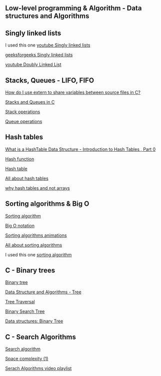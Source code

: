 <h2>Low-level programming & Algorithm - Data structures and Algorithms</h2>

<h2> Singly linked lists</h2>

I used this one
<a href="https://www.youtube.com/watch?v=R9PTBwOzceo&list=PLBlnK6fEyqRi3-lvwLGzcaquOs5OBTCww">youtube Singly linked lists </a>

<a href="https://www.geeksforgeeks.org/data-structures/linked-list/singly-linked-list/">geeksforgeeks Singly linked lists </a>


<a href="https://www.youtube.com/watch?v=k0pjD12bzP0">youtube Doubly Linked List </a>

<h2>Stacks, Queues - LIFO, FIFO</h2>

<a href="https://stackoverflow.com/questions/1433204/how-do-i-use-extern-to-share-variables-between-source-files">How do I use extern to share variables between source files in C?</a>

<a href="https://data-flair.training/blogs/stacks-and-queues-in-c/">Stacks and Queues in C</a>

<a href="https://www.digitalocean.com/community/tutorials/stack-in-c">Stack operations</a>

<a href="https://www.edureka.co/blog/queue-in-c/">Queue operations</a>

<h2>Hash tables</h2>

<a href="https://www.youtube.com/watch?v=MfhjkfocRR0">What is a HashTable Data Structure - Introduction to Hash Tables , Part 0</a>

<a href="https://en.wikipedia.org/wiki/Hash_function">Hash function</a>

<a href="https://en.wikipedia.org/wiki/Hash_table">Hash table</a>

<a href="https://www.digitalocean.com/community/tutorials/hash-table-in-c-plus-plus">All about hash tables</a>

<a href="https://stackoverflow.com/questions/31930046/what-is-a-hash-table-and-how-do-you-make-it-in-c">why hash tables and not arrays</a>


<h2>Sorting algorithms & Big O</h2>

<a href="https://en.wikipedia.org/wiki/Sorting_algorithm">Sorting algorithm</a>

<a href="https://stackoverflow.com/questions/487258/what-is-a-plain-english-explanation-of-big-o-notation">Big O notation</a>

<a href="https://www.toptal.com/developers/sorting-algorithms">Sorting algorithms animations</a>

<a href="https://www.geeksforgeeks.org/sorting-algorithms/">All about sorting algorithms</a>

I used this one
<a href="https://www.youtube.com/watch?v=o4bAoo_gFBU&list=PLuZ_bd9XlByzTIP5j1aWXo7smCIxvzd2D">sorting algorithm</a>


<h2> C - Binary trees</h2>

<a href="https://https://en.wikipedia.org/wiki/Binary_tree">Binary tree</a>

<a href="https://www.tutorialspoint.com/data_structures_algorithms/tree_data_structure.htm">Data Structure and Algorithms - Tree</a>

<a href="https://www.programiz.com/dsa/tree-traversal">Tree Traversal</a>

<a href="https://en.wikipedia.org/wiki/Binary_search_tree">Binary Search Tree</a>

<a href="https://www.youtube.com/watch?v=H5JubkIy_p8">Data structures: Binary Tree</a>


<h2> C - Search Algorithms</h2>

<a href="https://en.wikipedia.org/wiki/Search_algorithm">Search algorithm</a>

<a href="https://www.geeksforgeeks.org/g-fact-86/">Space complexity (1)</a>

<a href="https://www.youtube.com/playlist?list=PLEJXowNB4kPwTb4BivkY0dENHmXdOEM3V">Serach Algorithms video playlist</a>


